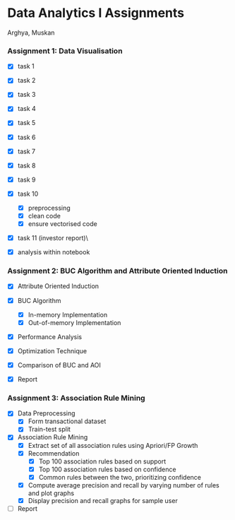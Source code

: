 # Data Analytics I Assignments

Arghya, Muskan

### Assignment 1: Data Visualisation

- [x] task 1
- [x] task 2
- [x] task 3
- [x] task 4
- [x] task 5
- [x] task 6
- [x] task 7
- [x] task 8
- [x] task 9
- [x] task 10
    - [x] preprocessing
    - [x] clean code
    - [x] ensure vectorised code
- [x] task 11 (investor report)\
- [x] analysis within notebook


### Assignment 2: BUC Algorithm and Attribute Oriented Induction

- [x] Attribute Oriented Induction
- [x] BUC Algorithm
    - [x] In-memory Implementation
    - [x] Out-of-memory Implementation
- [x] Performance Analysis
- [x] Optimization Technique
- [x] Comparison of BUC and AOI
- [x] Report


### Assignment 3: Association Rule Mining

- [x] Data Preprocessing
    - [x] Form transactional dataset
    - [x] Train-test split
- [x] Association Rule Mining
    - [x] Extract set of all association rules using Apriori/FP Growth
    - [x] Recommendation
        - [x] Top 100 association rules based on support
        - [x] Top 100 association rules based on confidence
        - [x] Common rules between the two, prioritizing confidence
    - [x] Compute average precision and recall by varying number of rules and plot graphs
    - [x] Display precision and recall graphs for sample user
- [ ] Report